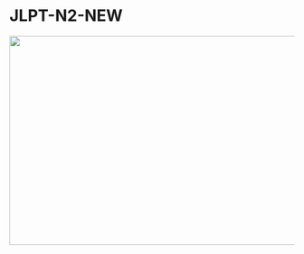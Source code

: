 # JLPT-N2-NEW
<img src="/uploads/Simulator Screen Shot - iPhone 14 - 2023-05-09 at 21 32 38/.png"  width="700" height="370">

